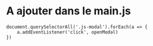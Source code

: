 # A ajouter dans le main.js

``` 
document.querySelectorAll('.js-modal').forEach(a => {
    a.addEventListener('click', openModal)
})
```